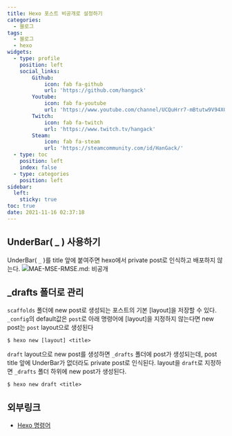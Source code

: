 ```yaml
---
title: Hexo 포스트 비공개로 설정하기
categories:
  - 블로그
tags: 
  - 블로그
  - hexo
widgets:
  - type: profile
    position: left
    social_links:
        Github:
            icon: fab fa-github
            url: 'https://github.com/hangack'
        Youtube:
            icon: fab fa-youtube
            url: 'https://www.youtube.com/channel/UCQuHrr7-mBtutw9V94XGH-g'
        Twitch:
            icon: fab fa-twitch
            url: 'https://www.twitch.tv/hangack'
        Steam:
            icon: fab fa-steam
            url: 'https://steamcommunity.com/id/HanGack/'
  - type: toc
    position: left
    index: false
  - type: categories
    position: left
sidebar:
  left:
    sticky: true
toc: true
date: 2021-11-16 02:37:18
---
```


## UnderBar( _ ) 사용하기

UnderBar( `_` )를 title 앞에 붙여주면 hexo에서 private post로 인식하고 배포하지 않는다.
![MAE-MSE-RMSE.md: 비공개](/images/2111/private_post/dash.png)


## _drafts 폴더로 관리

`scaffolds` 폴더에 new post로 생성되는 포스트의 기본 [layout]을 저장할 수 있다.
`_config`의 default값은 `post`로 아래 명령어에 [layout]을 지정하지 않는다면 new post는 `post` layout으로 생성된다
```shell
$ hexo new [layout] <title>
```

`draft` layout으로 new post를 생성하면 `_drafts` 폴더에 post가 생성되는데, post title 앞에 UnderBar가 없더라도 private post로 인식된다.
layout을 `draft`로 지정하면 `_drafts` 폴더 하위에 new post가 생성된다.
```shell
$ hexo new draft <title>
```


## 외부링크
 - [Hexo 명령어](https://hexo.io/ko/docs/commands.html) 